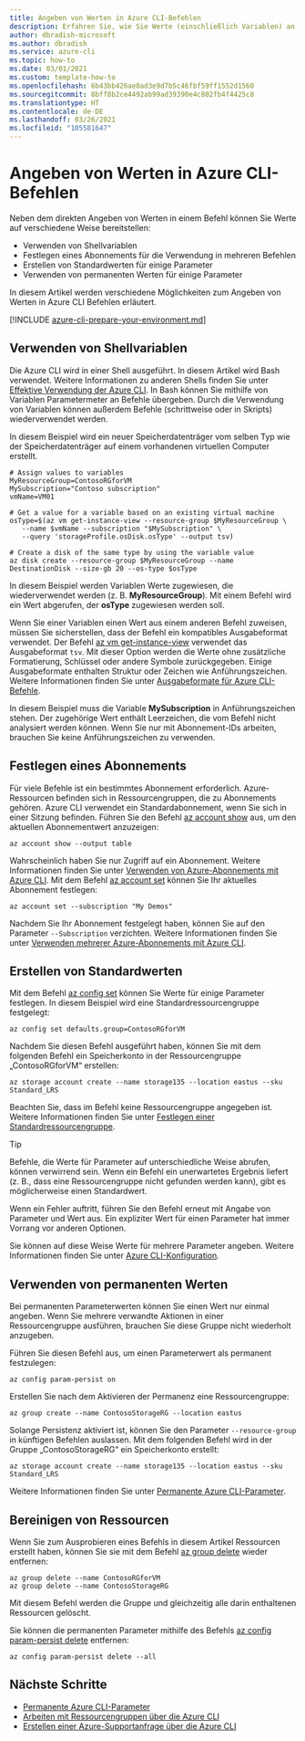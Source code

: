 ```yaml
---
title: Angeben von Werten in Azure CLI-Befehlen
description: Erfahren Sie, wie Sie Werte (einschließlich Variablen) an Azure CLI-Befehle übergeben und allgemeine Werte wiederverwenden können.
author: dbradish-microsoft
ms.author: dbradish
ms.service: azure-cli
ms.topic: how-to
ms.date: 03/01/2021
ms.custom: template-how-to
ms.openlocfilehash: 6b43bb426ae0ad3e9d7b5c46fbf59ff1552d1560
ms.sourcegitcommit: 8bff8b2ce4492ab99ad39390e4c802fb4f4425c8
ms.translationtype: HT
ms.contentlocale: de-DE
ms.lasthandoff: 03/26/2021
ms.locfileid: "105581647"
---
```

# <a name="specifying-values-in-azure-cli-commands"></a>Angeben von Werten in Azure CLI-Befehlen

Neben dem direkten Angeben von Werten in einem Befehl können Sie Werte auf verschiedene Weise bereitstellen:

* Verwenden von Shellvariablen
* Festlegen eines Abonnements für die Verwendung in mehreren Befehlen
* Erstellen von Standardwerten für einige Parameter
* Verwenden von permanenten Werten für einige Parameter

In diesem Artikel werden verschiedene Möglichkeiten zum Angeben von Werten in Azure CLI Befehlen erläutert.

[!INCLUDE [azure-cli-prepare-your-environment.md](includes/azure-cli-prepare-your-environment.md)]

## <a name="use-shell-variables"></a>Verwenden von Shellvariablen

Die Azure CLI wird in einer Shell ausgeführt. In diesem Artikel wird Bash verwendet. Weitere Informationen zu anderen Shells finden Sie unter [Effektive Verwendung der Azure CLI](/cli/azure/use-cli-effectively). In Bash können Sie mithilfe von Variablen Parametermeter an Befehle übergeben. Durch die Verwendung von Variablen können außerdem Befehle (schrittweise oder in Skripts) wiederverwendet werden.

In diesem Beispiel wird ein neuer Speicherdatenträger vom selben Typ wie der Speicherdatenträger auf einem vorhandenen virtuellen Computer erstellt.

```azurecli
# Assign values to variables
MyResourceGroup=ContosoRGforVM
MySubscription="Contoso subscription"
vmName=VM01

# Get a value for a variable based on an existing virtual machine
osType=$(az vm get-instance-view --resource-group $MyResourceGroup \
   --name $vmName --subscription "$MySubscription" \
   --query 'storageProfile.osDisk.osType' --output tsv)

# Create a disk of the same type by using the variable value
az disk create --resource-group $MyResourceGroup --name DestinationDisk --size-gb 20 --os-type $osType
```

In diesem Beispiel werden Variablen Werte zugewiesen, die wiederverwendet werden (z. B. **MyResourceGroup**). Mit einem Befehl wird ein Wert abgerufen, der **osType** zugewiesen werden soll.

Wenn Sie einer Variablen einen Wert aus einem anderen Befehl zuweisen, müssen Sie sicherstellen, dass der Befehl ein kompatibles Ausgabeformat verwendet. Der Befehl [az vm get-instance-view](/cli/azure/vm#az_vm_get_instance_view) verwendet das Ausgabeformat `tsv`. Mit dieser Option werden die Werte ohne zusätzliche Formatierung, Schlüssel oder andere Symbole zurückgegeben. Einige Ausgabeformate enthalten Struktur oder Zeichen wie Anführungszeichen. Weitere Informationen finden Sie unter [Ausgabeformate für Azure CLI-Befehle](/cli/azure/format-output-azure-cli).

In diesem Beispiel muss die Variable **MySubscription** in Anführungszeichen stehen. Der zugehörige Wert enthält Leerzeichen, die vom Befehl nicht analysiert werden können. Wenn Sie nur mit Abonnement-IDs arbeiten, brauchen Sie keine Anführungszeichen zu verwenden.

## <a name="set-a-subscription"></a>Festlegen eines Abonnements

Für viele Befehle ist ein bestimmtes Abonnement erforderlich. Azure-Ressourcen befinden sich in Ressourcengruppen, die zu Abonnements gehören. Azure CLI verwendet ein Standardabonnement, wenn Sie sich in einer Sitzung befinden. Führen Sie den Befehl [az account show](/cli/azure/account#az_account_show) aus, um den aktuellen Abonnementwert anzuzeigen:

```azurecli
az account show --output table
```

Wahrscheinlich haben Sie nur Zugriff auf ein Abonnement. Weitere Informationen finden Sie unter [Verwenden von Azure-Abonnements mit Azure CLI](/cli/azure/manage-azure-subscriptions-azure-cli). Mit dem Befehl [az account set](/cli/azure/account#az_account_set) können Sie Ihr aktuelles Abonnement festlegen:

```azurecli
az account set --subscription "My Demos"
```

Nachdem Sie Ihr Abonnement festgelegt haben, können Sie auf den Parameter `--Subscription` verzichten. Weitere Informationen finden Sie unter [Verwenden mehrerer Azure-Abonnements mit Azure CLI](manage-azure-subscriptions-azure-cli.md).

## <a name="create-default-values"></a>Erstellen von Standardwerten

Mit dem Befehl [az config set](/cli/azure/config#az_config_set) können Sie Werte für einige Parameter festlegen. In diesem Beispiel wird eine Standardressourcengruppe festgelegt:

```azurecli
az config set defaults.group=ContosoRGforVM
```

Nachdem Sie diesen Befehl ausgeführt haben, können Sie mit dem folgenden Befehl ein Speicherkonto in der Ressourcengruppe „ContosoRGforVM“ erstellen:

```azurecli
az storage account create --name storage135 --location eastus --sku Standard_LRS
```

Beachten Sie, dass im Befehl keine Ressourcengruppe angegeben ist. Weitere Informationen finden Sie unter [Festlegen einer Standardressourcengruppe](manage-azure-groups-azure-cli.md#set-a-default-resource-group).

> [!TIP]
> Befehle, die Werte für Parameter auf unterschiedliche Weise abrufen, können verwirrend sein. Wenn ein Befehl ein unerwartetes Ergebnis liefert (z. B., dass eine Ressourcengruppe nicht gefunden werden kann), gibt es möglicherweise einen Standardwert.
>
> Wenn ein Fehler auftritt, führen Sie den Befehl erneut mit Angabe von Parameter und Wert aus. Ein expliziter Wert für einen Parameter hat immer Vorrang vor anderen Optionen.

Sie können auf diese Weise Werte für mehrere Parameter angeben. Weitere Informationen finden Sie unter [Azure CLI-Konfiguration](azure-cli-configuration.md).

## <a name="use-persistent-values"></a>Verwenden von permanenten Werten

Bei permanenten Parameterwerten können Sie einen Wert nur einmal angeben. Wenn Sie mehrere verwandte Aktionen in einer Ressourcengruppe ausführen, brauchen Sie diese Gruppe nicht wiederholt anzugeben.

Führen Sie diesen Befehl aus, um einen Parameterwert als permanent festzulegen:

```azurecli
az config param-persist on
```

Erstellen Sie nach dem Aktivieren der Permanenz eine Ressourcengruppe:

 ```azurecli
az group create --name ContosoStorageRG --location eastus
```

Solange Persistenz aktiviert ist, können Sie den Parameter `--resource-group` in künftigen Befehlen auslassen. Mit dem folgenden Befehl wird in der Gruppe „ContosoStorageRG“ ein Speicherkonto erstellt:

```azurecli
az storage account create --name storage135 --location eastus --sku Standard_LRS
```

Weitere Informationen finden Sie unter [Permanente Azure CLI-Parameter](/cli/azure/param-persist-howto).

## <a name="clean-up-resources"></a>Bereinigen von Ressourcen

Wenn Sie zum Ausprobieren eines Befehls in diesem Artikel Ressourcen erstellt haben, können Sie sie mit dem Befehl [az group delete](/cli/azure/group#az_group_delete) wieder entfernen:

```azurecli
az group delete --name ContosoRGforVM
az group delete --name ContosoStorageRG
```

Mit diesem Befehl werden die Gruppe und gleichzeitig alle darin enthaltenen Ressourcen gelöscht.

Sie können die permanenten Parameter mithilfe des Befehls [az config param-persist delete](/cli/azure/config/param-persist#az_config_param_persist_delete) entfernen:

```azurecli
az config param-persist delete --all
```

## <a name="next-steps"></a>Nächste Schritte

* [Permanente Azure CLI-Parameter](param-persist-howto.md)
* [Arbeiten mit Ressourcengruppen über die Azure CLI](manage-azure-groups-azure-cli.md)
* [Erstellen einer Azure-Supportanfrage über die Azure CLI](azure-cli-support-request.md)
